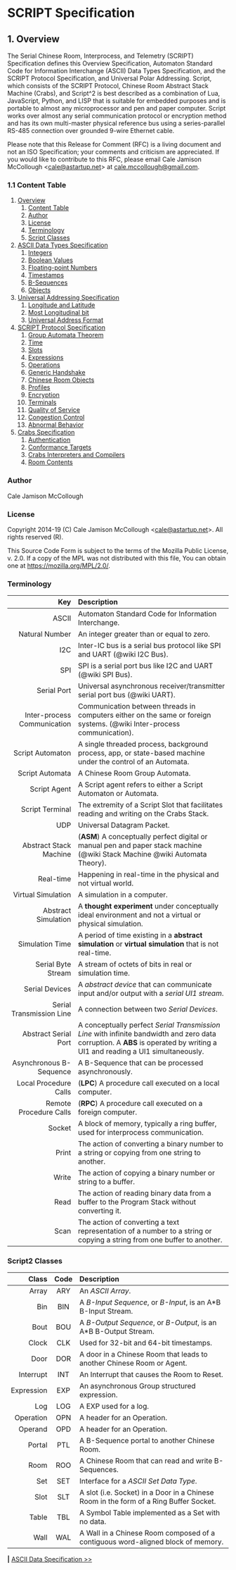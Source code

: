 # SCRIPT Specification

## 1. Overview

The Serial Chinese Room, Interprocess, and Telemetry (SCRIPT) Specification defines this Overview Specification, Automaton Standard Code for Information Interchange (ASCII) Data Types Specification, and the SCRIPT Protocol Specification, and Universal Polar Addressing. Script, which consists of the SCRIPT Protocol, Chinese Room Abstract Stack Machine (Crabs), and Script^2 is best described as a combination of Lua, JavaScript, Python, and LISP that is suitable for embedded purposes and is portable to almost any microprocessor and pen and paper computer. Script works over almost any serial communication protocol or encryption method and has its own multi-master physical reference bus using a series-parallel RS-485 connection over grounded 9-wire Ethernet cable.

Please note that this Release for Comment (RFC) is a living document and not an ISO Specification; your comments and criticism are appreciated. If you would like to contribute to this RFC, please email Cale Jamison McCollough <<cale@astartup.net>> at [cale.mccollough@gmail.com](mailto:cale.mccollough@gmail.com).

### 1.1 Content Table

1. [Overview](overview)
    1. [Content Table](#content-table)
    1. [Author](#overview)
    1. [License](#license)
    1. [Terminology](#terminology.md)
    1. [Script Classes](#script2_classes.md)
2. [ASCII Data Types Specification](ascii_data/readme.md)
    1. [Integers](ascii_data/integers.md)
    1. [Boolean Values](ascii_data/boolean_values.md)
    1. [Floating-point Numbers](ascii_data/floating-point_numbers.md)
    1. [Timestamps](ascii_data/timestamps.md)
    1. [B-Sequences](ascii_data/b-sequences.md)
    1. [Objects](ascii_data/objects.md)
3. [Universal Addressing Specification](script_protocol/readme.md)
    1. [Longitude and Latitude](script_protocol/longitude_and_latitude.md)
    1. [Most Longitudinal bit](script_protocol/most_longitudinal_bit.md)
    1. [Universal Address Format](script_protocol/universal_address_format.md)
4. [SCRIPT Protocol Specification](script_protocol/readme.md)
    1. [Group Automata Theorem](script_protocol/group_automata_theorem.md)
    1. [Time](script_protocol/time.md)
    1. [Slots](script_protocol/slots.md)
    1. [Expressions](script_protocol/expressions.md)
    1. [Operations](script_protocol/operations.md)
    1. [Generic Handshake](script_protocol/generic-handshake.md)
    1. [Chinese Room Objects](script_protocol/chinese_room_objects.md)
    1. [Profiles](script_protocol/profiles.md)
    1. [Encryption](script_protocol/encryption.md)
    1. [Terminals](script_protocol/terminals.md)
    1. [Quality of Service](script_protocol/quality_of_service.md)
    1. [Congestion Control](script_protocol/congestion_control.md)
    1. [Abnormal Behavior](script_protocol/abnormal_behavior.md)
5. [Crabs Specification](crabs/readme.md)
    1. [Authentication](crabs/authentication.md)
    1. [Conformance Targets](crabs/conformance-targets.md)
    1. [Crabs Interpreters and Compilers](crabs/interpreters_and_compilers.md)
    1. [Room Contents](crabs/room_contents.md)

### Author

Cale Jamison McCollough

### License

Copyright 2014-19 (C) Cale Jamison McCollough <<cale@astartup.net>>. All rights reserved (R).

This Source Code Form is subject to the terms of the Mozilla Public License, v. 2.0. If a copy of the MPL was not distributed with this file, You can obtain one at https://mozilla.org/MPL/2.0/.

### Terminology

|                         Key | Description |
|----------------------------:|:------------|
|                       ASCII | Automaton Standard Code for Information Interchange. |
|              Natural Number | An integer greater than or equal to zero. |
|                         I2C | Inter-IC bus is a serial bus protocol like SPI and UART (@wiki I2C Bus). |
|                         SPI | SPI is a serial port bus like I2C and UART (@wiki SPI Bus). |
|                 Serial Port | Universal asynchronous receiver/transmitter serial port bus (@wiki UART). |
| Inter-process Communication | Communication between threads in computers either on the same or foreign systems. (@wiki Inter-process communication). |
|            Script Automaton | A single threaded process, background process, app, or state-based machine under the control of an Automata. |
|             Script Automata | A Chinese Room Group Automata. |
|                Script Agent | A Script agent refers to either a Script Automaton or Automata. |
|             Script Terminal | The extremity of a Script Slot that facilitates reading and writing on the Crabs Stack. |
|                         UDP | Universal Datagram Packet. |
|      Abstract Stack Machine | (**ASM**) A conceptually perfect digital or manual pen and paper stack machine (@wiki Stack Machine @wiki Automata Theory). |
|                   Real-time | Happening in real-time in the physical and not virtual world. |
|          Virtual Simulation | A simulation in a computer. |
|         Abstract Simulation | A **thought experiment** under conceptually ideal environment and not a virtual or physical simulation. |
|             Simulation Time | A period of time existing in a **abstract simulation** or **virtual simulation** that is not real-time. |
|          Serial Byte Stream | A stream of octets of bits in real or simulation time. |
|              Serial Devices | A *abstract device* that can communicate input and/or output with a *serial UI1 stream*. |
|    Serial Transmission Line | A connection between two *Serial Devices*. |
|        Abstract Serial Port | A conceptually perfect *Serial Transmission Line* with infinite bandwidth and zero data corruption. A **ABS** is operated by writing a UI1 and reading a UI1 simultaneously. |
|     Asynchronous B-Sequence | A B-Sequence that can be processed asynchronously. |
|       Local Procedure Calls | (**LPC**) A procedure call executed on a local computer. |
|      Remote Procedure Calls | (**RPC**) A procedure call executed on a foreign computer. |
|                      Socket | A block of memory, typically a ring buffer, used for interprocess communication. |
|                       Print | The action of converting a binary number to a string or copying from one string to another. |
|                       Write | The action of copying a binary number or string to a buffer.|
|                        Read | The action of reading binary data from a buffer to the Program Stack without converting it. |
|                        Scan | The action of converting a text representation of a number to a string or copying a string from one buffer to another. |

### Script2 Classes

|      Class | Code | Description       |
|-----------:|:----:|:------------------|
|      Array | ARY  | An *ASCII Array*. |
|        Bin | BIN  | A *B-Input Sequence*, or *B-Input*, is an A*B B-Input Stream. |
|       Bout | BOU  | A *B-Output Sequence*, or *B-Output*, is an A*B B-Output Stream. |
|      Clock | CLK  | Used for 32-bit and 64-bit timestamps. |
|       Door | DOR  | A door in a Chinese Room that leads to another Chinese Room or Agent. |
|  Interrupt | INT  | An Interrupt that causes the Room to Reset.  |
| Expression | EXP  | An asynchronous Group structured expression. |
|        Log | LOG  | A EXP used for a log. |
|  Operation | OPN  | A header for an Operation. |
|    Operand | OPD  | A header for an Operation. |
|     Portal | PTL  | A B-Sequence portal to another Chinese Room. |
|       Room | ROO  | A Chinese Room that can read and write B-Sequences. |
|        Set | SET  | Interface for a *ASCII Set Data Type*. |
|       Slot | SLT  | A slot (i.e. Socket) in a Door in a Chinese Room in the form of a Ring Buffer Socket. |
|      Table | TBL  | A Symbol Table implemented as a Set with no data. |
|       Wall | WAL  | A Wall in a Chinese Room composed of a contiguous word-aligned block of memory. |

**|** [ASCII Data Specification >>](../universal_addressing/readme.md)
